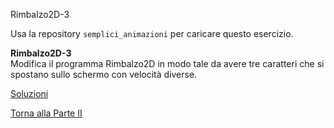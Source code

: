 Rimbalzo2D-3



Usa la repository `semplici_animazioni` per caricare questo esercizio.

**Rimbalzo2D-3**<br>
Modifica il programma Rimbalzo2D in modo tale da avere tre caratteri che si
spostano sullo schermo con velocità diverse.

<a href="https://github.com/FabioZTessitore/laboratorio/tree/master/esercizi/part-ii/animazioni">Soluzioni</a>

<a href="/activities/2">Torna alla Parte II</a>
